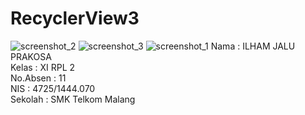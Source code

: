 # RecyclerView3
![screenshot_2](https://cloud.githubusercontent.com/assets/22134511/20438265/8b873c40-ade9-11e6-9d91-b187f45b381f.png)
![screenshot_3](https://cloud.githubusercontent.com/assets/22134511/20438267/8c11ef20-ade9-11e6-84b2-62c39c1ac4a8.png)
![screenshot_1](https://cloud.githubusercontent.com/assets/22134511/20438266/8c0f3c58-ade9-11e6-81f6-e2b508ac93ac.png)
Nama      : ILHAM JALU PRAKOSA <br>
Kelas     : XI RPL 2 <br>
No.Absen  : 11 <br>
NIS       : 4725/1444.070 <br>
Sekolah   : SMK Telkom Malang
